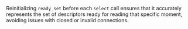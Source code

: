 Reinitializing `ready_set` before each `select` call ensures that it accurately represents the set of descriptors ready for reading that specific moment, avoiding issues with closed or invalid connections.
